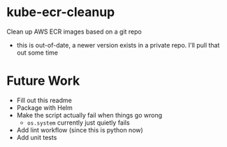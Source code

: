 # kube-ecr-cleanup
Clean up AWS ECR images based on a git repo

- this is out-of-date, a newer version exists in a private repo. I'll pull that out some time

# Future Work
* Fill out this readme
* Package with Helm
* Make the script actually fail when things go wrong
    * `os.system` currently just quietly fails
* Add lint workflow (since this is python now)
* Add unit tests
